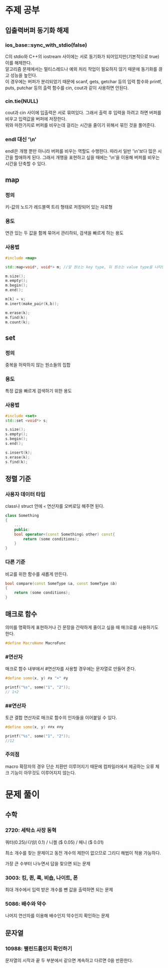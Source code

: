 # 주제 공부

## 입출력버퍼 동기화 해제
### ios_base::sync_with_stdio(false)

C의 stdio와 C++의 iostream 사이에는 서로 동기화가 되어있지만(기본적으로 true) 이를 해제한다.   
알고리즘 문제에서는 멀티스레드나 예외 처리 작업이 필요하지 않기 때문에 동기화를 끊고 성능을 높인다.   
이 경우에는 버퍼가 분리되었기 때문에 scanf, gets, getchar 등의 입력 함수와 printf, puts, putchar 등의 출력 함수를 cin, cout과 같이 사용하면 안된다.

### cin.tie(NULL)
cout과 cin 사이에 입출력은 서로 묶여있다. 그래서 출력 후 입력을 하려고 하면 버퍼를 비우고 입력값을 버퍼에 저장한다.   
위와 마찬가지로 버퍼를 비우는데 걸리는 시간을 줄이기 위해서 묶인 것을 풀어준다.

### endl 대신 '\n'
endl은 개행 뿐만 아니라 버퍼를 비우는 역할도 수행한다. 따라서 일반 '\n'보다 많은 시간을 할애하게 된다. 그래서 개행을 표현하고 싶을 때에는 '\n'을 이용해 버퍼를 비우는 시간을 단축할 수 있다.

## map
### 정의
키-값의 노드가 레드블랙 트리 형태로 저장되어 있는 자로형

### 용도
연관 있는 두 값을 함께 묶어서 관리하되, 검색을 빠르게 하는 용도

### 사용법
```C++
#include <map>

std::map<void*, void*> m; //앞 원소는 key type, 뒤 원소는 value type을 나타낸다.

m.size();
m.empty();
m.begin();
m.end();

m[k] = v;
m.inert(make_pair(k,b));

m.erase(k);
m.find(k);
m.count(k);
```

## set
### 정의
중복을 허락하지 않는 원소들의 집합

### 용도
특정 값을 빠르게 검색하기 위한 용도

### 사용법
```C++
#include <set>
std::set <void*> s;

s.size();
s.empty();
s.begin();
s.end();

s.insert(k);
s.erase(k);
s.find(k);
```

## 정렬 기준
### 사용자 데이터 타입
class나 struct 안에 `<` 연산자를 오버로딩 해주면 된다.

```C++
class Something
{
    ...
    public:
    bool operator<(const Something& other) const{
        return (some conditions);
    }
}
```

### 다른 기준
비교를 위한 함수를 새롭게 만든다. 
```C++
bool compare(const SomeType &a, const SomeType &b)
{
    return (some conditions);
}
```

## 매크로 함수
의미를 명확하게 표현하거나 긴 문장을 간략하게 줄이고 싶을 때 매크로를 사용하기도 한다.
```C++
#define MacroName MacroFunc
```

### #연산자
매크로 함수 내부에서 #연산자를 사용할 경우에는 문자열로 만들어 준다.

```C++
#define some(x, y) #x "+" #y

printf("%s", some("1", "2"));
// 1+2
```

### ##연산자
토큰 결합 연산자로 매크로 함수의 인자들을 이어붙일 수 있다.

```C++
#define some(x, y) ##x ##y

printf("%s", some("1", "2"));
//12
```

### 주의점
macro 확장자의 경우 단순 치환만 이루어지기 때문에 컴파일러에서 제공하는 오류 체크 기능이 아무것도 이루어지지 않는다.

# 문제 풀이

## 수학

### 2720: 세탁소 사장 동혁
쿼터($0.25) /
다임 ($ 0.1) /
니켈 ($ 0.05) /
페니 ($ 0.01)

최소 개수를 찾는 문제이고 동전 개수의 제한이 없으므로 그리디 해법이 적용 가능하다.

가장 큰 수부터 나누면서 답을 찾으면 되는 문제

### 3003: 킹, 퀸, 룩, 비숍, 나이트, 폰
최대 개수에서 입력 받은 개수를 뺀 값을 출력하면 되는 문제

### 5086: 배수와 약수
나머지 연산자를 이용해 배수인지 약수인지 확인하는 문제

## 문자열

### 10988: 팰린드롬인지 확인하기
문자열의 시작과 끝 두 부분에서 같으면 계속하고 다르면 0을 반환한다.